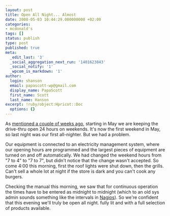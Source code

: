 ```yaml
---
layout: post
title: Open All Night... Almost
date: 2008-05-03 10:44:29.000000000 +02:00
categories:
- mcdonald's
tags: []
status: publish
type: post
published: true
meta:
  _edit_last: '3'
  _social_aggregation_next_run: '1401623843'
  _social_notify: '1'
  _wpcom_is_markdown: '1'
author:
  login: shanson
  email: papascott-wp@gmail.com
  display_name: PapaScott
  first_name: Scott
  last_name: Hanson
excerpt: !ruby/object:Hpricot::Doc
  options: {}
---
```

<p>As <a href="https://www.papascott.de/archives/2008/04/08/open-all-night/">mentioned a couple of weeks ago</a>, starting in May we are keeping the drive-thru open 24 hours on weekends. It's now the first weekend in May, so last night was our first all-nighter. But we had a problem.</p>
<p>Our equipment is connected to an electricity management system, where our opening hours are programmed and the largest pieces of equipment are turned on and off automatically. We had changed the weekend hours from  "7 to 4" to "7 to 7", but didn't notice that the change wasn't accepted. So come 4:00 this morning, first the roof lights were shut down, then the grills. Can't sell a whole lot at night if the store is dark and you can't cook any burgers.</p>
<p>Checking the manual this morning, we saw that for continuous operation the times have to be entered as midnight to midnight (which to an old sys admin sounds something like the intervals in <a href="http://www.nagios.org/">Nagios</a>). So we're confident that this evening we'll truly be open all night. fully lit and with a full selection of products available.</p>
